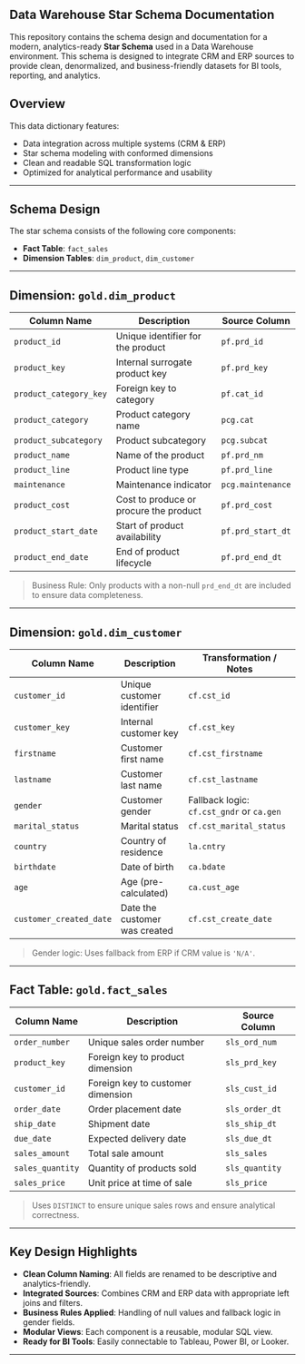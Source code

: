 ## Data Warehouse Star Schema Documentation

This repository contains the schema design and documentation for a modern, analytics-ready **Star Schema** used in a Data Warehouse environment. This schema is designed to integrate CRM and ERP sources to provide clean, denormalized, and business-friendly datasets for BI tools, reporting, and analytics.

## Overview

This data dictionary features:
- Data integration across multiple systems (CRM & ERP)
- Star schema modeling with conformed dimensions
- Clean and readable SQL transformation logic
- Optimized for analytical performance and usability

---

## Schema Design

The star schema consists of the following core components:

- **Fact Table**: `fact_sales`
- **Dimension Tables**: `dim_product`, `dim_customer`
---

## Dimension: `gold.dim_product`

| Column Name           | Description                               | Source Column                |
|-----------------------|-------------------------------------------|------------------------------|
| `product_id`          | Unique identifier for the product          | `pf.prd_id`                  |
| `product_key`         | Internal surrogate product key             | `pf.prd_key`                 |
| `product_category_key`| Foreign key to category                    | `pf.cat_id`                  |
| `product_category`    | Product category name                      | `pcg.cat`                    |
| `product_subcategory` | Product subcategory                        | `pcg.subcat`                 |
| `product_name`        | Name of the product                        | `pf.prd_nm`                  |
| `product_line`        | Product line type                          | `pf.prd_line`                |
| `maintenance`         | Maintenance indicator                      | `pcg.maintenance`            |
| `product_cost`        | Cost to produce or procure the product     | `pf.prd_cost`                |
| `product_start_date`  | Start of product availability              | `pf.prd_start_dt`            |
| `product_end_date`    | End of product lifecycle                   | `pf.prd_end_dt`              |

> Business Rule: Only products with a non-null `prd_end_dt` are included to ensure data completeness.

---

## Dimension: `gold.dim_customer`

| Column Name            | Description                                | Transformation / Notes                  |
|------------------------|--------------------------------------------|------------------------------------------|
| `customer_id`          | Unique customer identifier                  | `cf.cst_id`                              |
| `customer_key`         | Internal customer key                       | `cf.cst_key`                             |
| `firstname`            | Customer first name                         | `cf.cst_firstname`                       |
| `lastname`             | Customer last name                          | `cf.cst_lastname`                        |
| `gender`               | Customer gender                             | Fallback logic: `cf.cst_gndr` or `ca.gen`|
| `marital_status`       | Marital status                              | `cf.cst_marital_status`                  |
| `country`              | Country of residence                        | `la.cntry`                               |
| `birthdate`            | Date of birth                               | `ca.bdate`                               |
| `age`                  | Age (pre-calculated)                        | `ca.cust_age`                            |
| `customer_created_date`| Date the customer was created               | `cf.cst_create_date`                     |

> Gender logic: Uses fallback from ERP if CRM value is `'N/A'`.

---

## Fact Table: `gold.fact_sales`

| Column Name     | Description                          | Source Column         |
|-----------------|--------------------------------------|------------------------|
| `order_number`  | Unique sales order number            | `sls_ord_num`          |
| `product_key`   | Foreign key to product dimension     | `sls_prd_key`          |
| `customer_id`   | Foreign key to customer dimension    | `sls_cust_id`          |
| `order_date`    | Order placement date                 | `sls_order_dt`         |
| `ship_date`     | Shipment date                        | `sls_ship_dt`          |
| `due_date`      | Expected delivery date               | `sls_due_dt`           |
| `sales_amount`  | Total sale amount                    | `sls_sales`            |
| `sales_quantity`| Quantity of products sold            | `sls_quantity`         |
| `sales_price`   | Unit price at time of sale           | `sls_price`            |

> Uses `DISTINCT` to ensure unique sales rows and ensure analytical correctness.

---

## Key Design Highlights

- **Clean Column Naming**: All fields are renamed to be descriptive and analytics-friendly.
- **Integrated Sources**: Combines CRM and ERP data with appropriate left joins and filters.
- **Business Rules Applied**: Handling of null values and fallback logic in gender fields.
- **Modular Views**: Each component is a reusable, modular SQL view.
- **Ready for BI Tools**: Easily connectable to Tableau, Power BI, or Looker.

---





